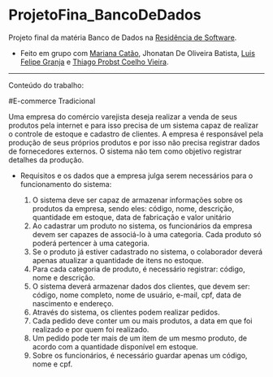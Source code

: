 # ProjetoFina_BancoDeDados
Projeto final da matéria Banco de Dados na [Residência de Software](http://serratec.org/residencia-de-software/).

- Feito em grupo com [Mariana Catão](https://github.com/marycatao), Jhonatan De Oliveira Batista, [Luis Felipe Granja](https://github.com/lfcgranja) e [Thiago Probst Coelho Vieira](https://github.com/ThiagoProbst).

---------------------------------------------------------------------------------------------------------------------------------------------
Conteúdo do trabalho:

#E-commerce Tradicional

Uma empresa do comércio varejista deseja realizar a venda de seus produtos pela internet e para isso precisa de um sistema capaz de realizar o controle de estoque e cadastro de clientes. 
A empresa é responsável pela produção de seus próprios produtos e por isso não precisa registrar dados de fornecedores externos. O sistema não tem como objetivo registrar detalhes da produção. 

* Requisitos e os dados que a empresa julga serem necessários para o funcionamento do sistema:

	1. O sistema deve ser capaz de armazenar informações sobre os produtos da empresa, sendo eles: código, nome, descrição, quantidade em estoque, data de fabricação e valor unitário
	2. Ao cadastrar um produto no sistema, os funcionários da empresa devem ser capazes de associá-lo à uma categoria. Cada produto só poderá pertencer à uma categoria.
	3. Se o produto já estiver cadastrado no sistema, o colaborador deverá apenas atualizar a quantidade de itens no estoque.
	4. Para cada categoria de produto, é necessário registrar: código, nome e descrição.
	5. O sistema deverá armazenar dados dos clientes, que devem ser: código, nome completo, nome de usuário, e-mail, cpf, data de nascimento e endereço.
	6. Através do sistema, os clientes podem realizar pedidos.
	7. Cada pedido deve conter um ou mais produtos, a data em que foi realizado e por quem foi realizado.
	8. Um pedido pode ter mais de um item de um mesmo produto, de acordo com a quantidade disponível em estoque.
	9. Sobre os funcionários, é necessário guardar apenas um código, nome e cpf.